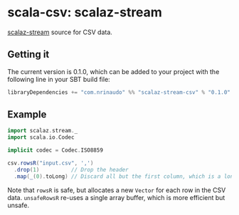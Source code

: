 # scala-csv: scalaz-stream

[scalaz-stream](https://github.com/scalaz/scalaz-stream) source for CSV data. 


## Getting it

The current version is 0.1.0, which can be added to your project with the following line in your SBT build file:

```scala
libraryDependencies += "com.nrinaudo" %% "scalaz-stream-csv" % "0.1.0"
```


## Example

```scala
import scalaz.stream._
import scala.io.Codec

implicit codec = Codec.ISO8859

csv.rowsR("input.csv", ',')
  .drop(1)          // Drop the header
  .map(_(0).toLong) // Discard all but the first column, which is a long
```

Note that `rowsR` is safe, but allocates a new `Vector` for each row in the CSV data. `unsafeRowsR` re-uses a single
array buffer, which is more efficient but unsafe.